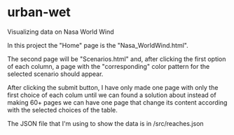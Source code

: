 # urban-wet
Visualizing data on Nasa World Wind

In this project the "Home" page is the "Nasa_WorldWind.html".

The second page will be "Scenarios.html" and, after clicking the first option of each column, a page with the "corresponding" color pattern for the selected scenario should appear.

After clicking the submit button, I have only made one page with only the first choice of each colum until we can found a solution about instead of making 60+ pages we can have one page that change its content according with the selected choices of the table. 

The JSON file that I'm using to show the data is in /src/reaches.json
